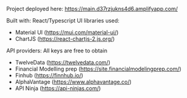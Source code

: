 Project deployed here:
https://main.d37rzjukns4d6.amplifyapp.com/

Built with: React/Typescript
UI libraries used: 
- Material UI (https://mui.com/material-ui/)
- ChartJS (https://react-chartjs-2.js.org/)


API providers: 
All keys are free to obtain
- TwelveData (https://twelvedata.com/)
- Financial Modelling prep (https://site.financialmodelingprep.com/)
- Finhub (https://finnhub.io/)
- AlphaVantage (https://www.alphavantage.co/)
- API Ninja (https://api-ninjas.com/)

